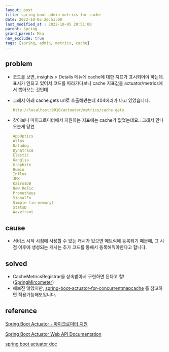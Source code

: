 ```yaml
---
layout: post
title: spring boot admin metrics for cache
date: 2022-10-05 20:51:00
last_modified_at : 2022-10-05 20:51:00
parent: Spring
grand_parent: Msa
nav_exclude: true
tags: [spring, admin, metrics, cache]
---
```


## problem

- 코드를 보면, insights > Details 메뉴에 cache에 대한 지표가 표시되어야 하는데. 표시가 안되고 있어서 코드를 따라가다보니 cache 지표값을 actuator/metrics에서 뽑아오는 것인데
- 그래서 아래 cache.gets url로 호출해봤는데 404에러가 나고 있었습니다.
    
    ```yaml
    http://localhost:9010/actuator/metrics/cache.gets
    ```
    
- 찾아보니 마이크로미터에서 지원하는 지표에는 cache가 없었는데요.. 그래서 안나오는게 당연
    
    ```yaml
    AppOptics
    Atlas
    Datadog
    Dynatrace
    Elastic
    Ganglia
    Graphite
    Humio
    Influx
    JMX
    KairosDB
    New Relic
    Prometheus
    SignalFx
    Simple (in-memory)
    StatsD
    Wavefront
    ```
    

## cause

- 서비스 시작 시점에 사용할 수 있는 캐시가 있으면 메트릭에 등록되기 때문에, 그 시점 이후에 생성되는 캐시는 추가 코드를 통해서 등록해줘야한다고 합니다.

## solved

- CacheMetricsRegistrar을 상속받아서 구현하면 된다고 함! ([SpringMircometer](https://gunju-ko.github.io/spring/2018/12/19/SpringMircometer.html))
- 해보진 않았지만, [spring-boot-actuator-for-concurrentmapcache](https://medium.com/@iliamsharipov_56660/spring-boot-actuator-for-concurrentmapcache-2c7f0d290934) 를 참고하면 적용가능해보입니다.

## reference

[Spring Boot Actuator - 마이크로미터 지원](https://gunju-ko.github.io/spring/2018/12/19/SpringMircometer.html)

[Spring Boot Actuator Web API Documentation](https://docs.spring.io/spring-boot/docs/current/actuator-api/htmlsingle/#metrics)

[spring boot actuator doc](https://docs.spring.io/spring-boot/docs/current/reference/html/actuator.html)